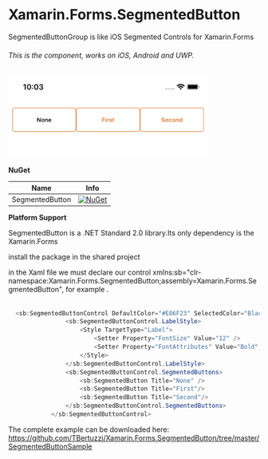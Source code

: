 # Xamarin.Forms.SegmentedButton

SegmentedButtonGroup is like iOS Segmented Controls for Xamarin.Forms

###### This is the component, works on iOS, Android and UWP.

<a href="#">
<img border="0" alt="W3Schools" src="Resources/sample.png" width="400"   alt="SocialNetworkApp" /></a>

**NuGet**

|Name|Info|
| ------------------- | :------------------: |
|SegmentedButton|[![NuGet](https://img.shields.io/badge/nuget-1.0.1-blue.svg)](https://https://www.nuget.org/packages/Xamarin.Forms.SegmentedButton/)|

**Platform Support**

SegmentedButton is a .NET Standard 2.0 library.Its only dependency is the Xamarin.Forms

install the package in the shared project

in the Xaml file we must declare our control xmlns:sb="clr-namespace:Xamarin.Forms.SegmentedButton;assembly=Xamarin.Forms.SegmentedButton", for example .

```csharp

  <sb:SegmentedButtonControl DefaultColor="#E06F23" SelectedColor="Black" SelectedIndex="{Binding SelectedIndex, Mode=TwoWay}" CornerRadius="5" HeightRequest="50" Margin="8, 8, 8, 0">
                <sb:SegmentedButtonControl.LabelStyle>
                    <Style TargetType="Label">
                        <Setter Property="FontSize" Value="12" />
                        <Setter Property="FontAttributes" Value="Bold" />
                    </Style>
                </sb:SegmentedButtonControl.LabelStyle>
                <sb:SegmentedButtonControl.SegmentedButtons>
                    <sb:SegmentedButton Title="None" />
                    <sb:SegmentedButton Title="First"/>
                    <sb:SegmentedButton Title="Second"/>
                </sb:SegmentedButtonControl.SegmentedButtons>
            </sb:SegmentedButtonControl>
```

The complete example can be downloaded here: https://github.com/TBertuzzi/Xamarin.Forms.SegmentedButton/tree/master/SegmentedButtonSample
